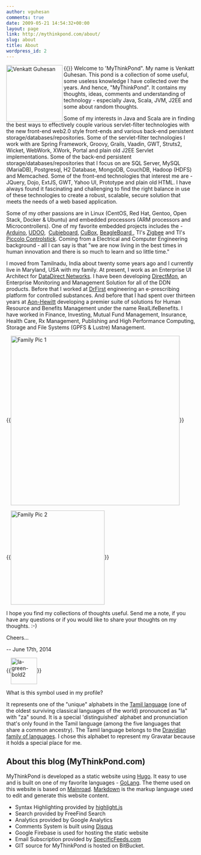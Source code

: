 ```yaml
---
author: vguhesan
comments: true
date: 2009-05-21 14:54:32+00:00
layout: page
link: http://mythinkpond.com/about/
slug: about
title: About
wordpress_id: 2
---
```



{{<img src="/img/common/VenkattGuhesan_Aug2017.jpg" alt="Venkatt Guhesan" width="150"  align="left" class="authorbox__avatar">}}
Welcome to 'MyThinkPond". My name is Venkatt Guhesan. This pond is a collection of some useful, some useless knowledge I have collected over the years. And hence, "MyThinkPond". It contains my thoughts, ideas, comments and understanding of technology - especially Java, Scala, JVM, J2EE and some about random thoughts.


Some of my interests in Java and Scala are in finding the best ways to effectively couple various servlet-filter technologies with the new front-end web2.0 style front-ends and various back-end persistent storage/databases/repositories. Some of the servlet-filter technologies I work with are Spring Framework, Groovy, Grails, Vaadin, GWT, Struts2, Wicket, WebWork, XWork, Portal and plain old J2EE Servlet implementations. Some of the back-end persistent storage/databases/repositories that I focus on are SQL Server, MySQL (MariaDB), Postgresql, H2 Database, MongoDB, CouchDB, Hadoop (HDFS) and Memcached. Some of the front-end technologies that interest me are - JQuery, Dojo, ExtJS, GWT, Yahoo UI, Prototype and plain old HTML. I have always found it fascinating and challenging to find the right balance in use of these technologies to create a robust, scalable, secure solution that meets the needs of a web based application.


Some of my other passions are in Linux (CentOS, Red Hat, Gentoo, Open Stack, Docker & Ubuntu) and embedded processors (ARM processors and Microcontrollers). One of my favorite embedded projects includes the - [Arduino](http://www.arduino.cc/), [UDOO](http://www.udoo.org/),  [Cubieboard](http://cubieboard.org/), [CuBox](http://www.solid-run.com/cubox), [BeagleBoard ](http://beagleboard.org/), TI's [Zigbee](https://www.sparkfun.com/categories/111) and TI's [Piccolo Controlstick](http://focus.ti.com/mcu/docs/mcuprodtoolsw.tsp?sectionId=95&tabId=1222&familyId=916&toolTypeId=1). Coming from a Electrical and Computer Engineering background - all I can say is that "we are now living in the best times in human innovation and there is so much to learn and so little time."


I moved from Tamilnadu, India about twenty some years ago and I currently live in Maryland, USA with my family. At present, I work as an Enterprise UI Architect for [DataDirect Networks](http://www.ddn.com). I have been developing [DirectMon](http://www.ddn.com/products/storage-management-directmon), an Enterprise Monitoring and Management Solution for all of the DDN products. Before that I worked at [DrFirst](http://www.drfirst.com/e-prescribing-for-controlled-substances.jsp) engineering an e-prescribing platform for controlled substances. And before that I had spent over thirteen years at [Aon-Hewitt](http://www.aon.com/human-capital-consulting/benefits-admin/default.jsp) developing a premier suite of solutions for Human Resource and Benefits Management under the name RealLifeBenefits. I have worked in Finance, Investing, Mutual Fund Management, Insurance, Health Care, Rx Management, Publishing and High Performance Computing, Storage and File Systems (GPFS & Lustre) Management.


{{<img src="/img/2009/05/imag0202-smile-2.jpg" alt="Family Pic 1" width="450"  align="center">}}

{{<img src="/img/2009/05/guhesan_family_photo_sml.jpg" alt="Family Pic 2" width="250" align="center">}}



I hope you find my collections of thoughts useful. Send me a note, if you have any questions or if you would like to share your thoughts on my thoughts. :-)

Cheers...

-- June 17th, 2014

{{<img src="/img/2009/05/la-green-bold2.jpg" alt="la-green-bold2" width="70"  align="center">}}

What is this symbol used in my profile?

It represents one of the "unique" alphabets in the [Tamil language](http://en.wikipedia.org/wiki/Tamil_language) (one of the oldest surviving classical languages of the world) pronounced as "la" with "za" sound. It is a special 'distinguished' alphabet and pronunciation that's only found in the Tamil language (among the five languages that share a common ancestry). The Tamil language belongs to the [Dravidian family of languages](http://en.wikipedia.org/wiki/Dravidian_languages). I chose this alphabet to represent my Gravatar because it holds a special place for me.

## About this blog (MyThinkPond.com) 

MyThinkPond is developed as a static website using [Hugo](https://gohugo.io/). It easy to use and is built on one of my favorite languages - [GoLang](https://golang.org/). The theme used on this website is based on [Mainroad](https://github.com/Vimux/Mainroad/). [Markdown](https://en.wikipedia.org/wiki/Markdown) is the markup language used to edit and generate this website content.

  * Syntax Highlighting provided by [highlight.js](https://highlightjs.org/)
  * Search provided by FreeFind Search
  * Analytics provided by Google Analytics
  * Comments System is built using [Disqus](https://disqus.com/)
  * Google Firebase is used for hosting the static website
  * Email Subscription provided by [SpecificFeeds.com](https://www.specificfeeds.com/)
  * GIT source for MyThinkPond is hosted on BitBucket.




